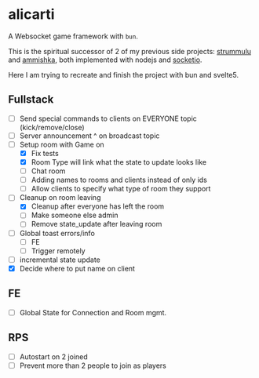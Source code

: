 # alicarti

A Websocket game framework with `bun`.

This is the spiritual successor of 2 of my previous side projects: [strummulu](https://github.com/vikkio88/strummulu) and [ammishka](https://github.com/vikkio88/ammishka), both implemented with nodejs and [socketio](https://socket.io/).

Here I am trying to recreate and finish the project with bun and svelte5.

## Fullstack

- [ ] Send special commands to clients on EVERYONE topic (kick/remove/close)
- [ ] Server announcement ^ on broadcast topic
- [ ] Setup room with Game on
  - [x] Fix tests
  - [x] Room Type will link what the state to update looks like
  - [ ] Chat room
  - [ ] Adding names to rooms and clients instead of only ids
  - [ ] Allow clients to specify what type of room they support
- [ ] Cleanup on room leaving
  - [x] Cleanup after everyone has left the room
  - [ ] Make someone else admin
  - [ ] Remove state_update after leaving room
- [ ] Global toast errors/info
    - [ ] FE
    - [ ] Trigger remotely
- [ ] incremental state update
- [x] Decide where to put name on client

## FE
- [ ] Global State for Connection and Room mgmt.

## RPS
- [ ] Autostart on 2 joined
- [ ] Prevent more than 2 people to join as players
